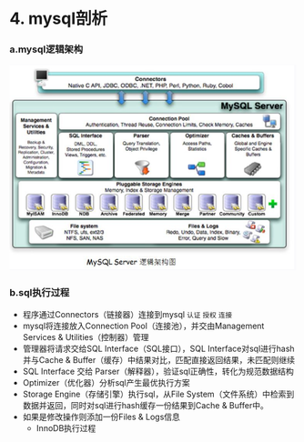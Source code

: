 # 4. mysql剖析
### a.**mysql逻辑架构**
![mysql](../images/mysql.png)
### b.**sql执行过程**
- 程序通过Connectors（链接器）连接到mysql `认证` `授权` `连接`
- mysql将连接放入Connection Pool（连接池），并交由Management Services & Utilities（控制器）管理
- 管理器将请求交给SQL Interface（SQL接口），SQL Interface对sql进行hash并与Cache & Buffer（缓存）中结果对比，匹配直接返回结果，未匹配则继续
- SQL Interface 交给 Parser（解释器），验证sql正确性，转化为规范数据结构
- Optimizer（优化器）分析sql产生最优执行方案
- Storage Engine（存储引擎）执行sql，从File System（文件系统）中检索到数据并返回，同时对sql进行hash缓存一份结果到Cache & Buffer中。
- 如果是修改操作则添加一份Files & Logs信息
    - InnoDB执行过程
        

